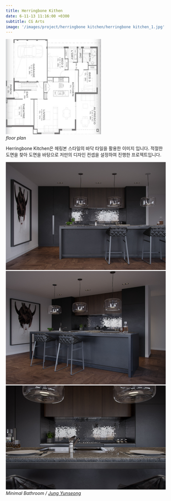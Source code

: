 ```yaml
---
title: Herringbone Kithen
date: 6-11-13 11:16:00 +0300
subtitle: CG Arts
image: '/images/project/herringbone kitchen/herringbone kitchen_1.jpg'
---
```


<div class="gallery-box">
  <div class="gallery">
    <img src="/images/project/herringbone kitchen/herringbone kitchen_ref.jpg" width="300" height="300" alt="Project">
  </div>
  <em>floor plan</em>
</div>

Herringbone Kitchen은 헤링본 스타일의 바닥 타일을 활용한 이미지 입니다. 적절한 도면을 찾아 도면을 바탕으로  저만의 디자인 컨셉을 설정하여 진행한 프로젝트입니다.

<div class="gallery-box">
  <div class="gallery">
    <img src="/images/project/herringbone kitchen/herringbone kitchen_1.jpg" alt="Project">
    <img src="/images/project/herringbone kitchen/herringbone kitchen_2.jpg" alt="Project">
    <img src="/images/project/herringbone kitchen/herringbone kitchen_3.jpg" alt="Project">
  </div>
  <em>Minimal Bathroom / <a href="/about" target="_blank">Jung Yunseong</a></em>
</div>